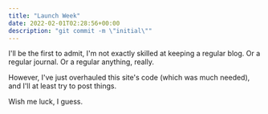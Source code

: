```yaml
---
title: "Launch Week"
date: 2022-02-01T02:28:56+00:00
description: "git commit -m \"initial\""
---
```


I'll be the first to admit, I'm not exactly skilled at keeping a regular blog. Or a regular journal. Or a regular anything, really.

However, I've just overhauled this site's code (which was much needed), and I'll at least try to post things.

Wish me luck, I guess.
